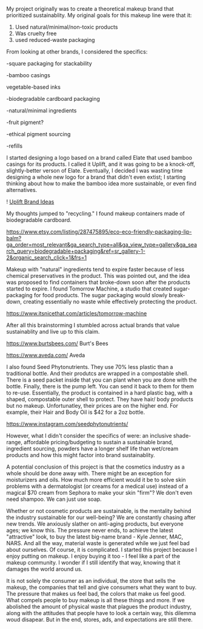 My project originally was to create a theoretical makeup brand that prioritized sustainablity. My original goals for this makeup line were that it: 

1. Used natural/minimal/non-toxic products
2. Was cruelty free
3. used reduced-waste packaging

From looking at other brands, I considered the specifics:

-square packaging for stackability

-bamboo casings

vegetable-based inks

-biodegradable cardboard packaging

-natural/minimal ingredients

-fruit pigment?

-ethical pigment sourcing

-refills

I started designing a logo based on a brand called Elate that used bamboo casings for its products. I called it Uplift, and it was going to be a knock-off, slightly-better verson of Elate. Eventually, I decided I was wasting time designing a whole new logo for a brand that didn't even extist; I starting thinking about how to make the bamboo idea more sustainable, or even find alternatives.


! [Uplift Brand Ideas](upliftscreenshot.png)

My thoughts jumped to "recycling." I found makeup containers made of biodegradable cardboard.

https://www.etsy.com/listing/287475895/eco-eco-friendly-packaging-lip-balm?ga_order=most_relevant&ga_search_type=all&ga_view_type=gallery&ga_search_query=biodegradable+packaging&ref=sr_gallery-1-2&organic_search_click=1&frs=1

Makeup with "natural" ingredients tend to expire faster because of less chemical preservatives in the product. This was pointed out, and the idea was proposed to find containers that broke-down soon after the products started to expire. I found Tomorrow Machine, a studio that created sugar-packaging for food products. The sugar packaging would slowly break-down, creating essentially no waste while effectively protecting the product.

https://www.itsnicethat.com/articles/tomorrow-machine

After all this brainstorming I stumbled across actual brands that value sustainablity and live up to this claim. 

https://www.burtsbees.com/           Burt's Bees

https://www.aveda.com/               Aveda

I also found Seed Phytonutrients. They use 70% less plastic than a traditional bottle. And their produtcs are wrapped in a compostable shell. There is a seed packet inside that you can plant when you are done with the bottle. Finally, there is the pump left. You can send it back to them for them to re-use. Essentially, the product is contained in a hard plastic bag, with a shaped, compostable outer shell to protect. They have hair/ body products but no makeup. Unfortunatley, their prices are on the higher end. For example, their Hair and Body Oil is $42 for a 2oz bottle.

https://www.instagram.com/seedphytonutrients/

However, what I didn't consider the specifics of were: an inclusive shade-range, affordable pricing/budgeting to sustain a sustainable brand, ingredient sourcing, powders have a longer shelf life than wet/cream products and how this might factor into brand sustainablity.

A potential conclusion of this project is that the cosmetics industry as a whole should be done away with. There might be an exception for moisturizers and oils. How much more efficient would it be to solve skin problems with a dermatologist (or creams for a medical use) instead of a magical $70 cream from Sephora to make your skin "firm"? We don't even need shampoo. We can just use soap.

Whether or not cosmetic products are sustainable, is the mentality behind the industry sustainable for our well-being? We are constantly chasing after new trends. We anxiously slather on anti-aging products, but everyone ages; we know this. The pressure never ends, to achieve the latest "attractive" look, to buy the latest big-name brand - Kyle Jenner, MAC, NARS. And all the way, material waste is generated while we just feel bad about ourselves. Of course, it is complicated. I started this project because I enjoy putting on makeup. I enjoy buying it too - I feel like a part of the makeup community. I wonder if I still identify that way, knowing that it damages the world around us.

It is not solely the consumer as an individual, the store that sells the makeup, the companies that tell and give consumers what they want to buy. The pressure that makes us feel bad, the colors that make us feel good. What compels people to buy makeup is all these things and more. If we abolished the amount of physical waste that plagues the product industry, along with the attitudes that people have to look a certain way, this dilemma woud disapear. But in the end, stores, ads, and expectations are still there.
